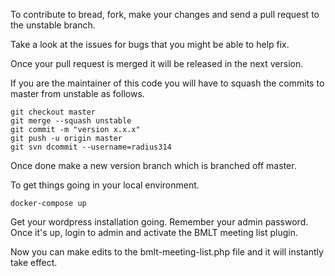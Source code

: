 To contribute to bread, fork, make your changes and send a pull request to the unstable branch.

Take a look at the issues for bugs that you might be able to help fix.

Once your pull request is merged it will be released in the next version.

If you are the maintainer of this code you will have to squash the commits to master from unstable as follows.

```shell
git checkout master
git merge --squash unstable
git commit -m "version x.x.x"
git push -u origin master
git svn dcommit --username=radius314
```

Once done make a new version branch which is branched off master.

To get things going in your local environment.

`docker-compose up`

Get your wordpress installation going.  Remember your admin password.  Once it's up, login to admin and activate the BMLT meeting list plugin.

Now you can make edits to the bmlt-meeting-list.php file and it will instantly take effect.